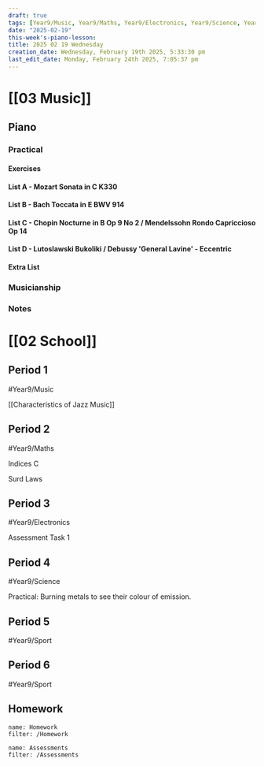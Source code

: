 ```yaml
---
draft: true
tags: [Year9/Music, Year9/Maths, Year9/Electronics, Year9/Science, Year9/Sport]
date: "2025-02-19"
this-week's-piano-lesson: 
title: 2025 02 19 Wednesday
creation_date: Wednesday, February 19th 2025, 5:33:30 pm
last_edit_date: Monday, February 24th 2025, 7:05:37 pm
---
```


# [[03 Music]]

## Piano

### Practical

#### Exercises

#### List A - Mozart Sonata in C K330

#### List B - Bach Toccata in E BWV 914

#### List C - Chopin Nocturne in B Op 9 No 2 / Mendelssohn Rondo Capriccioso Op 14

#### List D - Lutoslawski Bukoliki / Debussy 'General Lavine' - Eccentric

#### Extra List

### Musicianship

### Notes

# [[02 School]]

## Period 1

#Year9/Music

[[Characteristics of Jazz Music]]

## Period 2

#Year9/Maths

Indices C

Surd Laws

## Period 3

#Year9/Electronics

Assessment Task 1

## Period 4

#Year9/Science

Practical: Burning metals to see their colour of emission.

## Period 5

#Year9/Sport

## Period 6

#Year9/Sport

## Homework

```todoist
name: Homework
filter: /Homework
```

```todoist
name: Assessments
filter: /Assessments
```
